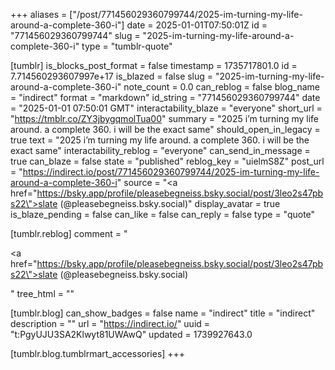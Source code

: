 +++
aliases = ["/post/771456029360799744/2025-im-turning-my-life-around-a-complete-360-i"]
date = 2025-01-01T07:50:01Z
id = "771456029360799744"
slug = "2025-im-turning-my-life-around-a-complete-360-i"
type = "tumblr-quote"

[tumblr]
is_blocks_post_format = false
timestamp = 1735717801.0
id = 7.714560293607997e+17
is_blazed = false
slug = "2025-im-turning-my-life-around-a-complete-360-i"
note_count = 0.0
can_reblog = false
blog_name = "indirect"
format = "markdown"
id_string = "771456029360799744"
date = "2025-01-01 07:50:01 GMT"
interactability_blaze = "everyone"
short_url = "https://tmblr.co/ZY3jbygqmolTua00"
summary = "2025 i’m turning my life around. a complete 360. i will be the exact same"
should_open_in_legacy = true
text = "2025 i’m turning my life around. a complete 360. i will be the exact same"
interactability_reblog = "everyone"
can_send_in_message = true
can_blaze = false
state = "published"
reblog_key = "uielmS8Z"
post_url = "https://indirect.io/post/771456029360799744/2025-im-turning-my-life-around-a-complete-360-i"
source = "<a href=\"https://bsky.app/profile/pleasebegneiss.bsky.social/post/3leo2s47pbs22\">slate (@pleasebegneiss.bsky.social)</a>"
display_avatar = true
is_blaze_pending = false
can_like = false
can_reply = false
type = "quote"

[tumblr.reblog]
comment = "<p><a href=\"https://bsky.app/profile/pleasebegneiss.bsky.social/post/3leo2s47pbs22\">slate (@pleasebegneiss.bsky.social)</a></p>"
tree_html = ""

[tumblr.blog]
can_show_badges = false
name = "indirect"
title = "indirect"
description = ""
url = "https://indirect.io/"
uuid = "t:PgyUJU3SA2Klwyt81UWAwQ"
updated = 1739927643.0

[tumblr.blog.tumblrmart_accessories]
+++
